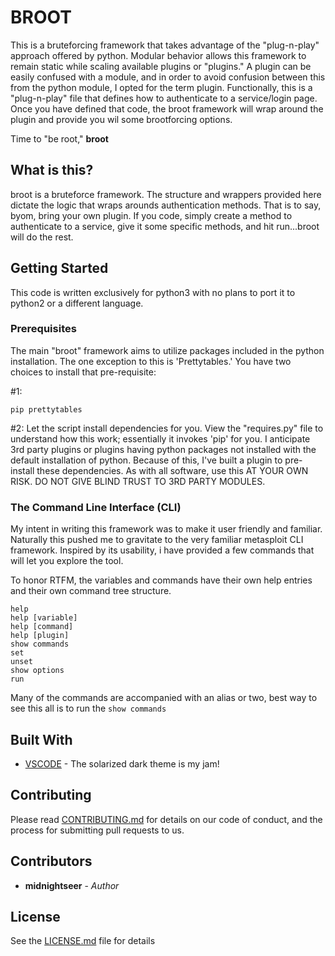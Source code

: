 # BROOT

This is a bruteforcing framework that takes advantage of the "plug-n-play" approach offered by python.  Modular behavior allows this framework to remain static while scaling available plugins or "plugins."  A plugin can be easily confused with a module, and in order to avoid confusion between this from the python module, I opted for the term plugin.  Functionally, this is a "plug-n-play" file that defines how to authenticate to a service/login page.  Once you have defined that code, the broot framework will wrap around the plugin and provide you wil some brootforcing options.

Time to "be root," **broot**

## What is this?

broot is a bruteforce framework.  The structure and wrappers provided here dictate the logic that wraps arounds authentication methods.  That is to say, byom, bring your own plugin.  If you code, simply create a method to authenticate to a service, give it some specific methods, and hit run...broot will do the rest.

## Getting Started

This code is written exclusively for python3 with no plans to port it to python2 or a different language.  

### Prerequisites

The main "broot" framework aims to utilize packages included in the python installation.  The one exception to this is 'Prettytables.'  You have two choices to install that pre-requisite:

#1:
```
pip prettytables
```
#2:
Let the script install dependencies for you.  View the "requires.py" file to understand how this work; essentially it invokes 'pip' for you.  I anticipate 3rd party plugins or plugins having python packages not installed with the default installation of python.  Because of this, I've built a plugin to pre-install these dependencies.  As with all software, use this AT YOUR OWN RISK.  DO NOT GIVE BLIND TRUST TO 3RD PARTY MODULES.  

### The Command Line Interface (CLI)

My intent in writing this framework was to make it user friendly and familiar.  Naturally this pushed me to gravitate to the very familiar metasploit CLI framework.  Inspired by its usability, i have provided a few commands that will let you explore the tool.

To honor RTFM, the variables and commands have their own help entries and their own command tree structure.

```
help
help [variable]
help [command]
help [plugin]
show commands
set
unset
show options
run
```

Many of the commands are accompanied with an alias or two, best way to see this all is to run the ```show commands```

## Built With

* [VSCODE](https://code.visualstudio.com/) - The solarized dark theme is my jam!

## Contributing

Please read [CONTRIBUTING.md](https://gist.github.com/PurpleBooth/b24679402957c63ec426) for details on our code of conduct, and the process for submitting pull requests to us.

## Contributors

* **midnightseer** - *Author*


## License

See the [LICENSE.md](LICENSE.md) file for details



